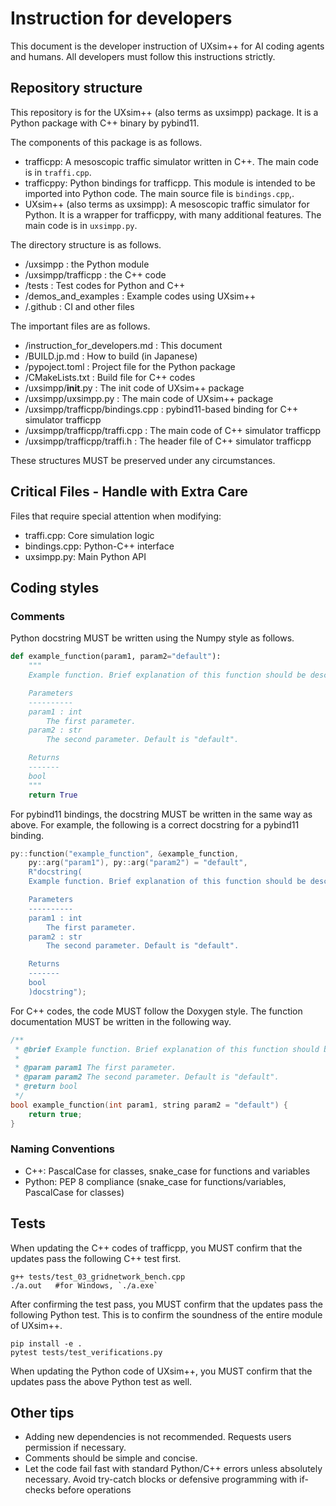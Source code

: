 # Instruction for developers

This document is the developer instruction of UXsim++ for AI coding agents and humans.
All developers must follow this instructions strictly.

## Repository structure

This repository is for the UXsim++ (also terms as uxsimpp) package.
It is a Python package with C++ binary by pybind11.

The components of this package is as follows.

- trafficpp: A mesoscopic traffic simulator written in C++. The main code is in `traffi.cpp`.
- trafficppy: Python bindings for trafficpp. This module is intended to be imported into Python code. The main source file is `bindings.cpp`,.
- UXsim++ (also terms as uxsimpp): A mesoscopic traffic simulator for Python. It is a wrapper for trafficppy, with many additional features. The main code is in `uxsimpp.py`.

The directory structure is as follows.

- /uxsimpp : the Python module
- /uxsimpp/trafficpp : the C++ code
- /tests : Test codes for Python and C++
- /demos_and_examples : Example codes using UXsim++
- /.github : CI and other files

The important files are as follows.

- /instruction_for_developers.md : This document
- /BUILD.jp.md : How to build (in Japanese)
- /pypoject.toml : Project file for the Python package
- /CMakeLists.txt : Build file for C++ codes
- /uxsimpp/__init__.py : The init code of UXsim++ package
- /uxsimpp/uxsimpp.py : The main code of UXsim++ package
- /uxsimpp/trafficpp/bindings.cpp : pybind11-based binding for C++ simulator trafficpp
- /uxsimpp/trafficpp/traffi.cpp : The main code of C++ simulator trafficpp
- /uxsimpp/trafficpp/traffi.h : The header file of C++ simulator trafficpp

These structures MUST be preserved under any circumstances.

## Critical Files - Handle with Extra Care

Files that require special attention when modifying:
- traffi.cpp: Core simulation logic
- bindings.cpp: Python-C++ interface
- uxsimpp.py: Main Python API

## Coding styles

### Comments
Python docstring MUST be written using the Numpy style as follows.

```python
def example_function(param1, param2="default"):
    """
    Example function. Brief explanation of this function should be described here.

    Parameters
    ----------
    param1 : int
        The first parameter.
    param2 : str
        The second parameter. Default is "default".

    Returns
    -------
    bool
    """
    return True
```

For pybind11 bindings, the docstring MUST be written in the same way as above.
For example, the following is a correct docstring for a pybind11 binding.

```cpp
py::function("example_function", &example_function, 
    py::arg("param1"), py::arg("param2") = "default",
    R"docstring(
    Example function. Brief explanation of this function should be described here.

    Parameters
    ----------
    param1 : int
        The first parameter.
    param2 : str
        The second parameter. Default is "default".

    Returns
    -------
    bool
    )docstring");
```

For C++ codes, the code MUST follow the Doxygen style.
The function documentation MUST be written in the following way.

```cpp
/**
 * @brief Example function. Brief explanation of this function should be described here.
 * 
 * @param param1 The first parameter.
 * @param param2 The second parameter. Default is "default".
 * @return bool
 */
bool example_function(int param1, string param2 = "default") {
    return true;
}
```

### Naming Conventions

- C++: PascalCase for classes, snake_case for functions and variables
- Python: PEP 8 compliance (snake_case for functions/variables, PascalCase for classes)

## Tests

When updating the C++ codes of trafficpp, you MUST confirm that the updates pass the following C++ test first.

```
g++ tests/test_03_gridnetwork_bench.cpp
./a.out   #for Windows, `./a.exe`
```

After confirming the test pass, you MUST confirm that the updates pass the following Python test.
This is to confirm the soundness of the entire module of UXsim++.

```
pip install -e .
pytest tests/test_verifications.py
```

When updating the Python code of UXsim++, you MUST confirm that the updates pass the above Python test as well.

## Other tips

- Adding new dependencies is not recommended. Requests users permission if necessary.
- Comments should be simple and concise. 
- Let the code fail fast with standard Python/C++ errors unless absolutely necessary. Avoid try-catch blocks or defensive programming with if-checks before operations